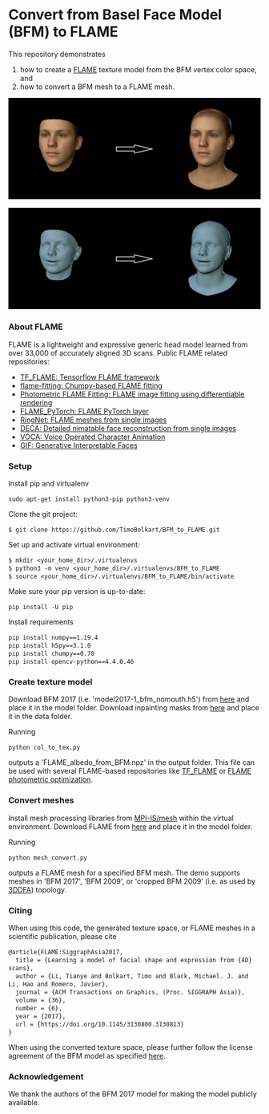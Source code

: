 # Convert from Basel Face Model (BFM) to FLAME

This repository demonstrates 
1) how to create a [FLAME](http://flame.is.tue.mpg.de) texture model from the BFM vertex color space, and 
2) how to convert a BFM mesh to a FLAME mesh.

<p align="center"> 
<img src="gifs/BFM_to_FLAME_tex.gif">
</p>

<p align="center"> 
<img src="gifs/BFM_to_FLAME_mesh.gif">
</p>

### About FLAME

FLAME is a lightweight and expressive generic head model learned from over 33,000 of accurately aligned 3D scans. Public FLAME related repositories:
* [TF_FLAME: Tensorflow FLAME framework](https://github.com/TimoBolkart/TF_FLAME)
* [flame-fitting: Chumpy-based FLAME fitting](https://github.com/Rubikplayer/flame-fitting)
* [Photometric FLAME Fitting: FLAME image fitting using differentiable rendering](https://github.com/HavenFeng/photometric_optimization)
* [FLAME_PyTorch: FLAME PyTorch layer](https://github.com/soubhiksanyal/FLAME_PyTorch)
* [RingNet: FLAME meshes from single images](https://github.com/soubhiksanyal/RingNet)
* [DECA: Detailed nimatable face reconstruction from single images](https://github.com/YadiraF/DECA)
* [VOCA: Voice Operated Character Animation](https://github.com/TimoBolkart/voca)
* [GIF: Generative Interpretable Faces](https://github.com/ParthaEth/GIF)

### Setup

Install pip and virtualenv
```
sudo apt-get install python3-pip python3-venv
```

Clone the git project:
```
$ git clone https://github.com/TimoBolkart/BFM_to_FLAME.git
```

Set up and activate virtual environment:
```
$ mkdir <your_home_dir>/.virtualenvs
$ python3 -m venv <your_home_dir>/.virtualenvs/BFM_to_FLAME
$ source <your_home_dir>/.virtualenvs/BFM_to_FLAME/bin/activate
```

Make sure your pip version is up-to-date:
```
pip install -U pip
```

Install requirements
```
pip install numpy==1.19.4
pip install h5py==3.1.0
pip install chumpy==0.70 
pip install opencv-python==4.4.0.46
```

### Create texture model

Download BFM 2017 (i.e. 'model2017-1_bfm_nomouth.h5') from [here](https://faces.dmi.unibas.ch/bfm/bfm2017.html) and place it in the model folder.
Download inpainting masks from [here](http://files.is.tue.mpg.de/tbolkart/FLAME/mask_inpainting.npz) and place it in the data folder.

Running
```
python col_to_tex.py
```
outputs a 'FLAME_albedo_from_BFM.npz' in the output folder. This file can be used  with several FLAME-based repositories like [TF_FLAME](https://github.com/TimoBolkart/TF_FLAME) or [FLAME photometric optimization](https://github.com/HavenFeng/photometric_optimization).

### Convert meshes

Install mesh processing libraries from [MPI-IS/mesh](https://github.com/MPI-IS/mesh) within the virtual environment.
Download FLAME from [here](https://flame.is.tue.mpg.de) and place it in the model folder.

Running 
```
python mesh_convert.py
```
outputs a FLAME mesh for a specified BFM mesh. The demo supports meshes in 'BFM 2017', 'BFM 2009', or 'cropped BFM 2009' (i.e. as used by [3DDFA](http://www.cbsr.ia.ac.cn/users/xiangyuzhu/projects/3DDFA/main.htm)) topology.

### Citing

When using this code, the generated texture space, or FLAME meshes in a scientific publication, please cite 
```
@article{FLAME:SiggraphAsia2017,
  title = {Learning a model of facial shape and expression from {4D} scans},
  author = {Li, Tianye and Bolkart, Timo and Black, Michael. J. and Li, Hao and Romero, Javier},
  journal = {ACM Transactions on Graphics, (Proc. SIGGRAPH Asia)},
  volume = {36},
  number = {6},
  year = {2017},
  url = {https://doi.org/10.1145/3130800.3130813}
}
```

When using the converted texture space, please further follow the license agreement of the BFM model as specified [here](https://faces.dmi.unibas.ch/bfm/bfm2017.html). 

### Acknowledgement

We thank the authors of the BFM 2017 model for making the model publicly available. 
